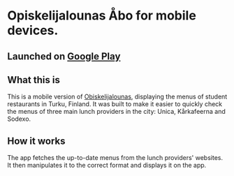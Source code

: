 # Opiskelijalounas Åbo for mobile devices.

## Launched on [Google Play](https://play.google.com/store/apps/details?id=com.opiskelijalounas&pli=1)

## What this is

This is a mobile version of [Obiskelijalounas](https://github.com/ollitoivanen/Obiskelijalounas), displaying the menus of student restaurants in Turku, Finland. It was built to make it easier to quickly check the menus of three main lunch providers in the city: Unica, Kårkafeerna and Sodexo.

## How it works

The app fetches the up-to-date menus from the lunch providers' websites. It then manipulates it to the correct format and displays it on the app.

